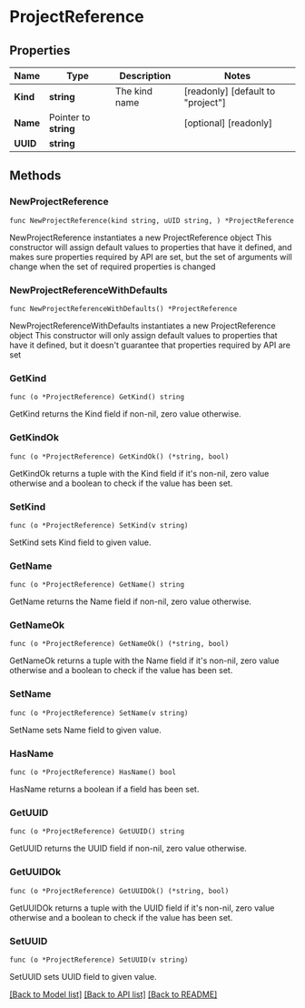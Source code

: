 # ProjectReference

## Properties

Name | Type | Description | Notes
------------ | ------------- | ------------- | -------------
**Kind** | **string** | The kind name | [readonly] [default to "project"]
**Name** | Pointer to **string** |  | [optional] [readonly] 
**UUID** | **string** |  | 

## Methods

### NewProjectReference

`func NewProjectReference(kind string, uUID string, ) *ProjectReference`

NewProjectReference instantiates a new ProjectReference object
This constructor will assign default values to properties that have it defined,
and makes sure properties required by API are set, but the set of arguments
will change when the set of required properties is changed

### NewProjectReferenceWithDefaults

`func NewProjectReferenceWithDefaults() *ProjectReference`

NewProjectReferenceWithDefaults instantiates a new ProjectReference object
This constructor will only assign default values to properties that have it defined,
but it doesn't guarantee that properties required by API are set

### GetKind

`func (o *ProjectReference) GetKind() string`

GetKind returns the Kind field if non-nil, zero value otherwise.

### GetKindOk

`func (o *ProjectReference) GetKindOk() (*string, bool)`

GetKindOk returns a tuple with the Kind field if it's non-nil, zero value otherwise
and a boolean to check if the value has been set.

### SetKind

`func (o *ProjectReference) SetKind(v string)`

SetKind sets Kind field to given value.


### GetName

`func (o *ProjectReference) GetName() string`

GetName returns the Name field if non-nil, zero value otherwise.

### GetNameOk

`func (o *ProjectReference) GetNameOk() (*string, bool)`

GetNameOk returns a tuple with the Name field if it's non-nil, zero value otherwise
and a boolean to check if the value has been set.

### SetName

`func (o *ProjectReference) SetName(v string)`

SetName sets Name field to given value.

### HasName

`func (o *ProjectReference) HasName() bool`

HasName returns a boolean if a field has been set.

### GetUUID

`func (o *ProjectReference) GetUUID() string`

GetUUID returns the UUID field if non-nil, zero value otherwise.

### GetUUIDOk

`func (o *ProjectReference) GetUUIDOk() (*string, bool)`

GetUUIDOk returns a tuple with the UUID field if it's non-nil, zero value otherwise
and a boolean to check if the value has been set.

### SetUUID

`func (o *ProjectReference) SetUUID(v string)`

SetUUID sets UUID field to given value.



[[Back to Model list]](../README.md#documentation-for-models) [[Back to API list]](../README.md#documentation-for-api-endpoints) [[Back to README]](../README.md)


